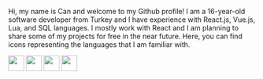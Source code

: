 Hi, my name is Can and welcome to my Github profile! 
I am a 16-year-old software developer from Turkey and I have experience with React.js, Vue.js, Lua, and SQL languages.
I mostly work with React and I am planning to share some of my projects for free in the near future. 
Here, you can find icons representing the languages that I am familiar with.


<img height="32" width="32" src="https://cdn.jsdelivr.net/npm/simple-icons@v8/icons/React.svg" />
<img height="32" width="32" src="https://cdn.jsdelivr.net/npm/simple-icons@v8/icons/Vue.svg" />
<img height="32" width="32" src="https://cdn.jsdelivr.net/npm/simple-icons@v8/icons/Lua.svg" />
<img height="32" width="32" src="https://cdn.jsdelivr.net/npm/simple-icons@v8/icons/SQL.svg" />

